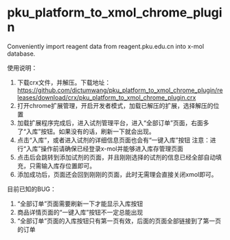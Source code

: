 # pku_platform_to_xmol_chrome_plugin
Conveniently import reagent data from reagent.pku.edu.cn into x-mol database.

使用说明：
1. 下载crx文件，并解压。下载地址：https://github.com/dictumwang/pku_platform_to_xmol_chrome_plugin/releases/download/crx/pku_platform_to_xmol_chrome_plugin.crx
2. 打开chrome扩展管理，开启开发者模式，加载已解压的扩展，选择解压的位置
3. 加载扩展程序完成后，进入试剂管理平台，进入“全部订单”页面，右面多了“入库”按钮。如果没有的话，刷新一下就会出现。
4. 点击“入库”，或者进入试剂的详细信息页面也会有“一键入库”按钮
注意：进行“入库”操作前请确保已经登录x-mol并能够进入库存管理页面
5. 点击后会跳转到添加试剂的页面，并且刚刚选择的试剂的信息已经全部自动填充，只需输入库存位置即可。
6. 添加成功后，页面还会回到刚刚的页面，此时无需理会直接关闭xmol即可。

目前已知的BUG：
1. “全部订单”页面需要刷新一下才能显示入库按钮
2. 商品详情页面的“一键入库”按钮不一定总能出现
3. “全部订单”页面的入库按钮只有第一页有效，后面的页面全部链接到了第一页的订单
